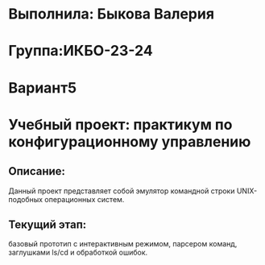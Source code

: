 # Выполнила: Быкова Валерия
# Группа:ИКБО-23-24
# Вариант5
# Учебный проект: практикум по конфигурационному управлению
## Описание:
Данный проект представляет собой эмулятор командной строки UNIX-подобных операционных систем.
## Текущий этап:
базовый прототип с интерактивным режимом, парсером команд, заглушками ls/cd и обработкой ошибок.
